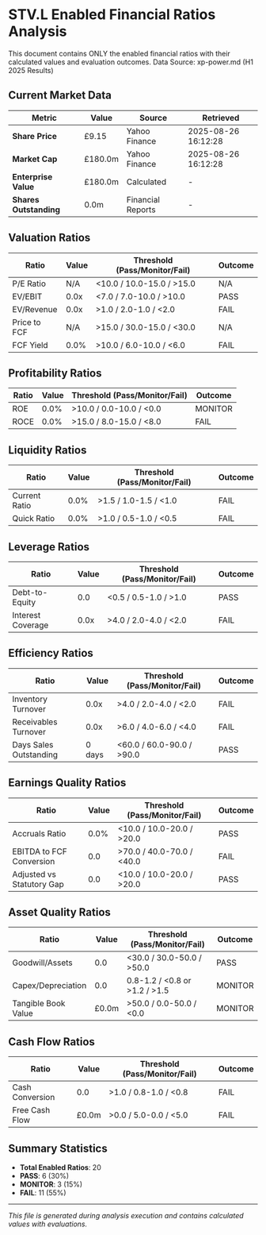 # STV.L Enabled Financial Ratios Analysis

This document contains ONLY the enabled financial ratios with their calculated values and evaluation outcomes.
Data Source: xp-power.md (H1 2025 Results)

## **Current Market Data**

| Metric | Value | Source | Retrieved |
|--------|-------|--------|----------|
| **Share Price** | £9.15 | Yahoo Finance | 2025-08-26 16:12:28 |
| **Market Cap** | £180.0m | Yahoo Finance | 2025-08-26 16:12:28 |
| **Enterprise Value** | £180.0m | Calculated | - |
| **Shares Outstanding** | 0.0m | Financial Reports | - |

## Valuation Ratios

| Ratio | Value | Threshold (Pass/Monitor/Fail) | Outcome |
|-------|-------|-------------------------------|---------|
| P/E Ratio | N/A | <10.0 / 10.0-15.0 / >15.0 | N/A |
| EV/EBIT | 0.0x | <7.0 / 7.0-10.0 / >10.0 | PASS |
| EV/Revenue | 0.0x | >1.0 / 2.0-1.0 / <2.0 | FAIL |
| Price to FCF | N/A | >15.0 / 30.0-15.0 / <30.0 | N/A |
| FCF Yield | 0.0% | >10.0 / 6.0-10.0 / <6.0 | FAIL |

## Profitability Ratios

| Ratio | Value | Threshold (Pass/Monitor/Fail) | Outcome |
|-------|-------|-------------------------------|---------|
| ROE | 0.0% | >10.0 / 0.0-10.0 / <0.0 | MONITOR |
| ROCE | 0.0% | >15.0 / 8.0-15.0 / <8.0 | FAIL |

## Liquidity Ratios

| Ratio | Value | Threshold (Pass/Monitor/Fail) | Outcome |
|-------|-------|-------------------------------|---------|
| Current Ratio | 0.0% | >1.5 / 1.0-1.5 / <1.0 | FAIL |
| Quick Ratio | 0.0% | >1.0 / 0.5-1.0 / <0.5 | FAIL |

## Leverage Ratios

| Ratio | Value | Threshold (Pass/Monitor/Fail) | Outcome |
|-------|-------|-------------------------------|---------|
| Debt-to-Equity | 0.0 | <0.5 / 0.5-1.0 / >1.0 | PASS |
| Interest Coverage | 0.0x | >4.0 / 2.0-4.0 / <2.0 | FAIL |

## Efficiency Ratios

| Ratio | Value | Threshold (Pass/Monitor/Fail) | Outcome |
|-------|-------|-------------------------------|---------|
| Inventory Turnover | 0.0x | >4.0 / 2.0-4.0 / <2.0 | FAIL |
| Receivables Turnover | 0.0x | >6.0 / 4.0-6.0 / <4.0 | FAIL |
| Days Sales Outstanding | 0 days | <60.0 / 60.0-90.0 / >90.0 | PASS |

## Earnings Quality Ratios

| Ratio | Value | Threshold (Pass/Monitor/Fail) | Outcome |
|-------|-------|-------------------------------|---------|
| Accruals Ratio | 0.0% | <10.0 / 10.0-20.0 / >20.0 | PASS |
| EBITDA to FCF Conversion | 0.0 | >70.0 / 40.0-70.0 / <40.0 | FAIL |
| Adjusted vs Statutory Gap | 0.0 | <10.0 / 10.0-20.0 / >20.0 | PASS |

## Asset Quality Ratios

| Ratio | Value | Threshold (Pass/Monitor/Fail) | Outcome |
|-------|-------|-------------------------------|---------|
| Goodwill/Assets | 0.0 | <30.0 / 30.0-50.0 / >50.0 | PASS |
| Capex/Depreciation | 0.0 | 0.8-1.2 / <0.8 or >1.2 / >1.5 | MONITOR |
| Tangible Book Value | £0.0m | >50.0 / 0.0-50.0 / <0.0 | MONITOR |

## Cash Flow Ratios

| Ratio | Value | Threshold (Pass/Monitor/Fail) | Outcome |
|-------|-------|-------------------------------|---------|
| Cash Conversion | 0.0 | >1.0 / 0.8-1.0 / <0.8 | FAIL |
| Free Cash Flow | £0.0m | >0.0 / 5.0-0.0 / <5.0 | FAIL |

## Summary Statistics

- **Total Enabled Ratios**: 20
- **PASS**: 6 (30%)
- **MONITOR**: 3 (15%)
- **FAIL**: 11 (55%)

---
*This file is generated during analysis execution and contains calculated values with evaluations.*